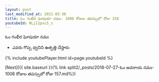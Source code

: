 ```yaml
---
layout: post
last_modified_at: 2021-03-30
title: ఓం గంభీర ఘోషయా నమః- 1008 రోజుల తపస్సులో రోజు 158
youtubeId: NLjI1pxc5_s
---
```

 
 
 ఓం గంభీర ఘోషయా నమః  
 
 -  ఎవరు గొప్ప ధ్వనిని ఉత్పత్తి చేస్తారు 
 
  
 
  
 
 
 
 
 
 


{% include youtubePlayer.html id=page.youtubeId %}
 
[Next]({{ site.baseurl }}{% link  split2/_posts/2018-07-27-ఓం అవరాయ నమః- 1008 రోజుల తపస్సులో రోజు 157.md%})
 
